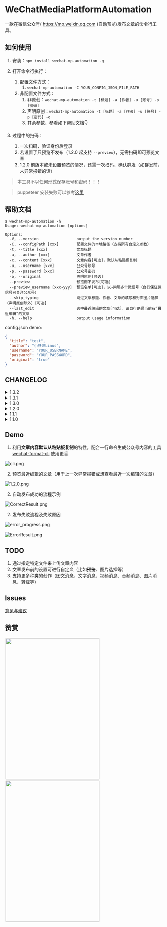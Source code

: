 # WeChatMediaPlatformAutomation

一款在微信公众号( https://mp.weixin.qq.com )自动预览/发布文章的命令行工具。

## 如何使用

1. 安装：`npm install wechat-mp-automation -g `

2. 打开命令行执行：
   1. 配置文件方式：
      1. `wechat-mp-automation -C YOUR_CONFIG_JSON_FILE_PATH`
   2. 非配置文件方式：
      1. 非原创：`wechat-mp-automation -t [标题] -a [作者] -u [账号] -p [密码]`
      2. 声明原创：`wechat-mp-automation -t [标题] -a [作者] -u [账号] -p [密码] -o`
      3. 其余参数，参看如下帮助文档👇
   
3. 过程中的扫码：

   1. 一次扫码，验证身份后登录
   2. 若设置了只预览不发布（1.2.0 起支持 `--preview`），无需扫码即可预览文章
   3. 1.2.0 前版本或未设置预览的情况，还需一次扫码，确认群发（如群发前，未异常报错的话）

> 本工具不以任何形式保存账号和密码！！！

> puppeteer 安装失败可以参考[这里](https://github.com/cnpm/cnpmjs.org/issues/1246#issuecomment-454268958)

## 帮助文档

```git
$ wechat-mp-automation -h
Usage: wechat-mp-automation [options]

Options:
  -V, --version                 output the version number
  -C, --configPath [xxx]        配置文件的本地路径（支持所有自定义参数）
  -t, --title [xxx]             文章标题
  -a, --author [xxx]            文章作者
  -c, --content [xxx]           文章内容[可选]，默认从粘贴板复制
  -u, --username [xxx]          公众号账号
  -p, --password [xxx]          公众号密码
  -o, --original                声明原创[可选]
  --preview                     预览而不发布[可选]
  --preview_username [xxx~yyy]  预览名单[可选]，以~间隔多个微信号（自行保证微信号已关注公众号）
  --skip_typing                 跳过文章标题、作者、文章的填写和封面图片选择（声明原创除外）[可选]
  --last_edit                   选中最近编辑的文章[可选]，请自行确保当前有“最近编辑”的文章
  -h, --help                    output usage information
```

config.json demo:
```json
{
  "title": "test",
  "author": "小铁匠Linus",
  "username": "YOUR_USERNAME",
  "password": "YOUR_PASSWORD",
  "original": "true"
}
```

## CHANGELOG

<details>
<summary>1.3.2</summary>
</br>
<p>1. 适配新版本的群发界面</p>
<p>2. 优化二维码的截取展示</p>
<p>3. 优化参数读取</p>
</details>

<details>
<summary>1.3.1</summary>
</br>
<p>1. 修复点击封面图片选择失效的问题</p>
</details>

<details>
<summary>1.3.0</summary>
</br>
<p>1. 支持新版本的公众号后台</p>
</details>

<details>
<summary>1.2.0</summary>
</br>
<p>1. 支持预览文章，而不发布</p>
<p>2. 选择预览时，支持指定预览的微信号名单（自行保证微信号已关注公众号）</p>
<p>3. 支持跳过填写内容，建议用于二次预览或发布的情况</p>
<p>4. 支持选择最近编辑的文章功能，避免每次都新建群发</p>
<p>5. 未指定文章内容时，采用剪贴板粘贴的方式填入内容，替换原模拟键盘输入的方式</p>
</details>

<details>
<summary>1.1.1</summary>
</br>
<p>1. 登录默认选择账号密码登录</p>
<p>2. 官网页面元素的更正，恢复群发流程</p>
</details>

<details>
<summary>1.1.0</summary>
</br>
<p>1. 支持使用 JSON 格式的本地配置文件作为参数，避免命令行泄漏关键信息</p>
<p>2. 支持在发布过程中展示文章内容</p>
</details>

## Demo

1. 利用**文章内容默认从粘贴板复制**的特性，配合一行命令生成公众号内容的工具 [wechat-format-cli](https://github.com/LinusLing/wechat-format-cli) 使用更香

![cli.png](https://i.loli.net/2020/06/19/GDEwdxrHnTVRyZe.png)

2. 预览最近编辑的文章（用于上一次异常报错或想查看最近一次编辑的文章）

![1.2.0.png](https://i.loli.net/2020/06/19/FzryZdN5VsXoplw.png)

2. 自动发布成功的流程示例

![CorrectResult.png](https://i.loli.net/2019/07/23/5d371a7398b4141770.png)

2. 发布失败流程及失败原因

![error_progress.png](https://i.loli.net/2019/07/23/5d371a73c0f5f58172.png)

![ErrorResult.png](https://i.loli.net/2019/07/23/5d37086e81ff423521.png)

## TODO

1. 通过指定特定文件来上传文章内容
2. 文章发布前的设置可进行自定义（比如~~预览~~、图片选择等）
3. 支持更多种类的创作（~~图文消息~~、文字消息、视频消息、音频消息、图片消息、转载等）

## Issues

[意见与建议](https://github.com/LinusLing/WeChatMediaPlatformAutomation/issues/new)

## 赞赏

<div style="float:left;border:solid 1px 000;margin:2px;"><img src="https://i.loli.net/2019/07/23/5d370dca1cf1911283.jpg" width="300" height="450" ></div>
<div style="float:left;border:solid 1px 000;margin:2px;"><img src="https://i.loli.net/2019/07/23/5d370dcd23ed242202.jpg" width="300" height="450" ></div>
